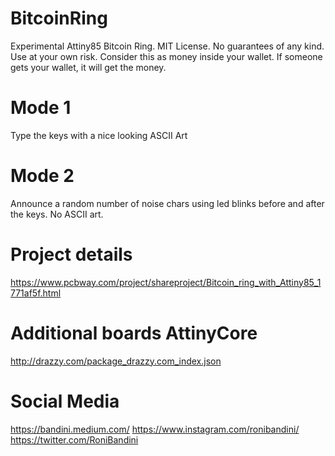 # BitcoinRing

Experimental Attiny85 Bitcoin Ring. MIT License. No guarantees of any kind. Use at your own risk. Consider this as money inside your wallet. If someone gets your wallet, it will get the money.

# Mode 1

Type the keys with a nice looking ASCII Art 

# Mode 2

Announce a random number of noise chars using led blinks before and after the keys. No ASCII art.

# Project details

https://www.pcbway.com/project/shareproject/Bitcoin_ring_with_Attiny85_1771af5f.html

# Additional boards AttinyCore  
http://drazzy.com/package_drazzy.com_index.json

# Social Media
https://bandini.medium.com/
https://www.instagram.com/ronibandini/
https://twitter.com/RoniBandini


